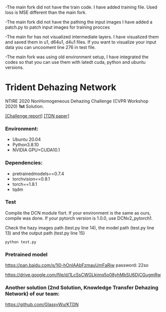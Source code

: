 -The main fork did not have the train code. I have added training file. Used loss is MSE different than the main fork. 

-The main fork did not have the pathing the input images I have added a patch.py to patch input images for training procces 

-The main for has not visualized intermediate layers. I have visualized them and saved them in u1, d64u1, d4u1 files. If you want to visualize your input data you can uncooment line 276 in test file.

-The main fork was using old environment setup, I have integrated the codes so that you can use them with latedt cuda, python and ubuntu versions.

# Trident Dehazing Network
NTIRE 2020 NonHomogeneous Dehazing Challenge (CVPR Workshop 2020)  **1st** Solution.

[[Challenge report]]( https://arxiv.org/pdf/2005.03457.pdf )
[[TDN paper]]( http://openaccess.thecvf.com/content_CVPRW_2020/papers/w31/Liu_Trident_Dehazing_Network_CVPRW_2020_paper.pdf )

### Environment:

- Ubuntu 20.04
- Python3.8.10
- NVIDIA GPU+CUDA10.1

### Dependencies:

- pretrainedmodels==0.7.4
- torchvision==0.9.1
- torch==1.8.1
- tqdm

### Test

Compile the DCN module fisrt. If your environment is the same as ours, compile was done. If your pytorch version is 1.0.0, use DCNv2_pytorch1.

Check the hazy images path (test.py line 14), the model path (test.py line 13) and the output path (test.py line 15)

```
python test.py
```

### Pretrained model

https://pan.baidu.com/s/1l0-hOnIAAbFzmauUmFaRjw  password: 22so

https://drive.google.com/file/d/1LcSsCWGLkjmq5o08yhMbSU6DjCGugmRw

### Another solution (**2nd** Solution, Knowledge Transfer Dehazing Network) of our team: 

https://github.com/GlassyWu/KTDN
